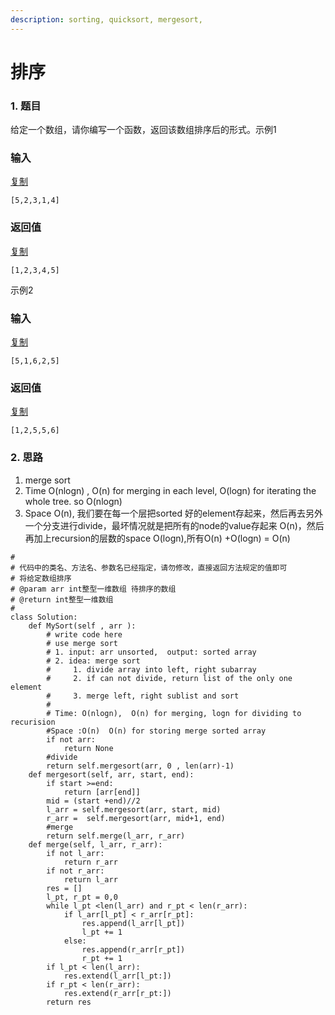 ```yaml
---
description: sorting, quicksort, mergesort,
---
```


# 排序

### 1. 题目

给定一个数组，请你编写一个函数，返回该数组排序后的形式。示例1

### 输入

[复制](javascript:void\(0\);)

```
[5,2,3,1,4]
```

### 返回值

[复制](javascript:void\(0\);)

```
[1,2,3,4,5]
```

示例2

### 输入

[复制](javascript:void\(0\);)

```
[5,1,6,2,5]
```

### 返回值

[复制](javascript:void\(0\);)

```
[1,2,5,5,6]
```

### 2. 思路

1. merge sort
2. Time O(nlogn) , O(n) for merging in each level, O(logn) for iterating the whole tree. so O(nlogn)
3. &#x20;Space O(n),  我们要在每一个层把sorted 好的element存起来，然后再去另外一个分支进行divide，最坏情况就是把所有的node的value存起来 O(n)，然后再加上recursion的层数的space O(logn),所有O(n) +O(logn)  = O(n)

```
#
# 代码中的类名、方法名、参数名已经指定，请勿修改，直接返回方法规定的值即可
# 将给定数组排序
# @param arr int整型一维数组 待排序的数组
# @return int整型一维数组
#
class Solution:
    def MySort(self , arr ):
        # write code here
        # use merge sort
        # 1. input: arr unsorted,  output: sorted array
        # 2. idea: merge sort
        #     1. divide array into left, right subarray
        #     2. if can not divide, return list of the only one element
        #     3. merge left, right sublist and sort
        #
        # Time: O(nlogn),  O(n) for merging, logn for dividing to recurision
        #Space :O(n)  O(n) for storing merge sorted array
        if not arr:
            return None
        #divide 
        return self.mergesort(arr, 0 , len(arr)-1)
    def mergesort(self, arr, start, end):
        if start >=end:
            return [arr[end]]
        mid = (start +end)//2
        l_arr = self.mergesort(arr, start, mid)
        r_arr =  self.mergesort(arr, mid+1, end)
        #merge 
        return self.merge(l_arr, r_arr)
    def merge(self, l_arr, r_arr):
        if not l_arr:
            return r_arr
        if not r_arr:
            return l_arr
        res = []
        l_pt, r_pt = 0,0
        while l_pt <len(l_arr) and r_pt < len(r_arr):
            if l_arr[l_pt] < r_arr[r_pt]:
                res.append(l_arr[l_pt])
                l_pt += 1
            else:
                res.append(r_arr[r_pt])
                r_pt += 1
        if l_pt < len(l_arr):
            res.extend(l_arr[l_pt:])
        if r_pt < len(r_arr):
            res.extend(r_arr[r_pt:])
        return res
            
```

